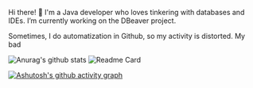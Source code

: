 Hi there! 👋
I'm a Java developer who loves tinkering with databases and IDEs. I’m currently working on the DBeaver project.

Sometimes, I do automatization in Github, so my activity is distorted. My bad 

![Anurag's github stats](https://github-readme-stats.vercel.app/api?username=Destrolaric&count_private=true&theme=codeSTACKr)
![Readme Card](https://github-readme-stats.vercel.app/api/pin/?username=dbeaver&repo=dbeaver&theme=codeSTACKr)

[![Ashutosh's github activity graph](https://github-readme-activity-graph.vercel.app/graph?username=Destrolaric&theme=elegant&bg_color=09131b)](https://github.com/ashutosh00710/github-readme-activity-graph)
